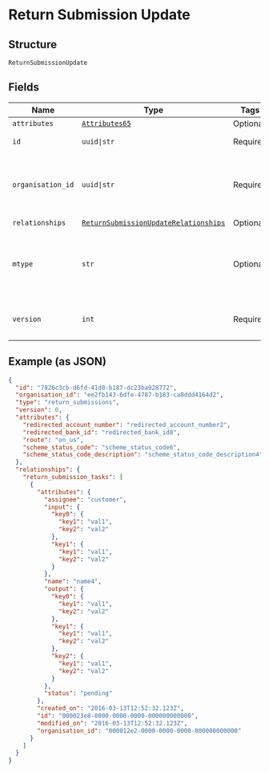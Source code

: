 
# Return Submission Update

## Structure

`ReturnSubmissionUpdate`

## Fields

| Name | Type | Tags | Description |
|  --- | --- | --- | --- |
| `attributes` | [`Attributes65`](../../doc/models/attributes-65.md) | Optional | - |
| `id` | `uuid\|str` | Required | Unique resource ID |
| `organisation_id` | `uuid\|str` | Required | Unique ID of the organisation this resource is created by |
| `relationships` | [`ReturnSubmissionUpdateRelationships`](../../doc/models/return-submission-update-relationships.md) | Optional | - |
| `mtype` | `str` | Optional | Name of the resource type<br>**Constraints**: *Pattern*: `^[A-Za-z_]*$` |
| `version` | `int` | Required | Version number<br>**Constraints**: `>= 0` |

## Example (as JSON)

```json
{
  "id": "7826c3cb-d6fd-41d0-b187-dc23ba928772",
  "organisation_id": "ee2fb143-6dfe-4787-b183-ca8ddd4164d2",
  "type": "return_submissions",
  "version": 0,
  "attributes": {
    "redirected_account_number": "redirected_account_number2",
    "redirected_bank_id": "redirected_bank_id8",
    "route": "on_us",
    "scheme_status_code": "scheme_status_code6",
    "scheme_status_code_description": "scheme_status_code_description4"
  },
  "relationships": {
    "return_submission_tasks": [
      {
        "attributes": {
          "assignee": "customer",
          "input": {
            "key0": {
              "key1": "val1",
              "key2": "val2"
            },
            "key1": {
              "key1": "val1",
              "key2": "val2"
            }
          },
          "name": "name4",
          "output": {
            "key0": {
              "key1": "val1",
              "key2": "val2"
            },
            "key1": {
              "key1": "val1",
              "key2": "val2"
            },
            "key2": {
              "key1": "val1",
              "key2": "val2"
            }
          },
          "status": "pending"
        },
        "created_on": "2016-03-13T12:52:32.123Z",
        "id": "000023e8-0000-0000-0000-000000000000",
        "modified_on": "2016-03-13T12:52:32.123Z",
        "organisation_id": "000012e2-0000-0000-0000-000000000000"
      }
    ]
  }
}
```

